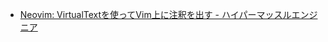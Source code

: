 - [Neovim: VirtualTextを使ってVim上に注釈を出す - ハイパーマッスルエンジニア](https://www.rasukarusan.com/entry/2021/01/11/183408)

